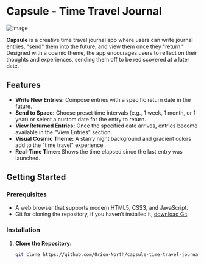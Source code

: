 # Capsule - Time Travel Journal
![image](https://github.com/user-attachments/assets/447e46b1-d417-4eff-a2f4-5b43bb3a8115)

**Capsule** is a creative time travel journal app where users can write journal entries, "send" them into the future, and view them once they "return." Designed with a cosmic theme, the app encourages users to reflect on their thoughts and experiences, sending them off to be rediscovered at a later date.

## Features

- **Write New Entries:** Compose entries with a specific return date in the future.
- **Send to Space:** Choose preset time intervals (e.g., 1 week, 1 month, or 1 year) or select a custom date for the entry to return.
- **View Returned Entries:** Once the specified date arrives, entries become available in the "View Entries" section.
- **Visual Cosmic Theme:** A starry night background and gradient colors add to the "time travel" experience.
- **Real-Time Timer:** Shows the time elapsed since the last entry was launched.

## Getting Started

### Prerequisites
- A web browser that supports modern HTML5, CSS3, and JavaScript.
- Git for cloning the repository, if you haven’t installed it, [download Git](https://git-scm.com/downloads).

### Installation

1. **Clone the Repository:**
   ```bash
   git clone https://github.com/Orion-North/capsule-time-travel-journal.git
